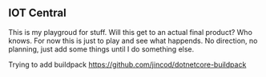 ## IOT Central

This is my playgroud for stuff.
Will this get to an actual final product? Who knows. For now this is just to play and see what happends.
No direction, no planning, just add some things until I do something else.

Trying to add buildpack
https://github.com/jincod/dotnetcore-buildpack
